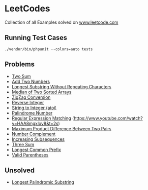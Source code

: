# LeetCodes
Collection of all Examples solved on www.leetcode.com

## Running Test Cases
```
./vendor/bin/phpunit --colors=auto tests
```

## Problems
* [Two Sum](https://leetcode.com/problems/two-sum)
* [Add Two Numbers](https://leetcode.com/problems/add-two-numbers)
* [Longest Substring Without Repeating Characters](https://leetcode.com/problems/longest-substring-without-repeating-characters)
* [Median of Two Sorted Arrays](https://leetcode.com/problems/median-of-two-sorted-arrays)
* [ZigZag Conversion](https://leetcode.com/problems/zigzag-conversion)
* [Reverse Integer](https://leetcode.com/problems/reverse-integer)
* [String to Integer (atoi)](https://leetcode.com/problems/string-to-integer-atoi)
* [Palindrome Number](https://leetcode.com/problems/palindrome-number)
* [Regular Expression Matching](https://leetcode.com/problems/regular-expression-matching) (https://www.youtube.com/watch?v=HAA8mgxlov8&t=2s)
* [Maximum Product Difference Between Two Pairs](https://leetcode.com/problems/maximum-product-difference-between-two-pairs/)
* [Number Complement](https://leetcode.com/problems/number-complement/)
* [Increasing Subsequences](https://leetcode.com/problems/increasing-subsequences/)
* [Three Sum](https://leetcode.com/problems/3sum/)
* [Longest Common Prefix](https://leetcode.com/problems/longest-common-prefix/)
* [Valid Parentheses](https://leetcode.com/problems/valid-parentheses/)

## Unsolved
* [Longest Palindromic Substring](https://leetcode.com/problems/longest-palindromic-substring)